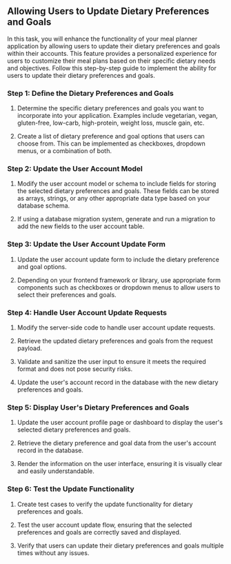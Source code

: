 ## Allowing Users to Update Dietary Preferences and Goals

In this task, you will enhance the functionality of your meal planner application by allowing users to update their dietary preferences and goals within their accounts. This feature provides a personalized experience for users to customize their meal plans based on their specific dietary needs and objectives. Follow this step-by-step guide to implement the ability for users to update their dietary preferences and goals.

### Step 1: Define the Dietary Preferences and Goals

1. Determine the specific dietary preferences and goals you want to incorporate into your application. Examples include vegetarian, vegan, gluten-free, low-carb, high-protein, weight loss, muscle gain, etc.

2. Create a list of dietary preference and goal options that users can choose from. This can be implemented as checkboxes, dropdown menus, or a combination of both.

### Step 2: Update the User Account Model

1. Modify the user account model or schema to include fields for storing the selected dietary preferences and goals. These fields can be stored as arrays, strings, or any other appropriate data type based on your database schema.

2. If using a database migration system, generate and run a migration to add the new fields to the user account table.

### Step 3: Update the User Account Update Form

1. Update the user account update form to include the dietary preference and goal options.

2. Depending on your frontend framework or library, use appropriate form components such as checkboxes or dropdown menus to allow users to select their preferences and goals.

### Step 4: Handle User Account Update Requests

1. Modify the server-side code to handle user account update requests.

2. Retrieve the updated dietary preferences and goals from the request payload.

3. Validate and sanitize the user input to ensure it meets the required format and does not pose security risks.

4. Update the user's account record in the database with the new dietary preferences and goals.

### Step 5: Display User's Dietary Preferences and Goals

1. Update the user account profile page or dashboard to display the user's selected dietary preferences and goals.

2. Retrieve the dietary preference and goal data from the user's account record in the database.

3. Render the information on the user interface, ensuring it is visually clear and easily understandable.

### Step 6: Test the Update Functionality

1. Create test cases to verify the update functionality for dietary preferences and goals.

2. Test the user account update flow, ensuring that the selected preferences and goals are correctly saved and displayed.

3. Verify that users can update their dietary preferences and goals multiple times without any issues.

